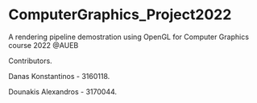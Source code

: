 # ComputerGraphics_Project2022
A rendering pipeline demostration using OpenGL for Computer Graphics course 2022 @AUEB


Contributors.

Danas Konstantinos - 3160118.

Dounakis Alexandros - 3170044.
